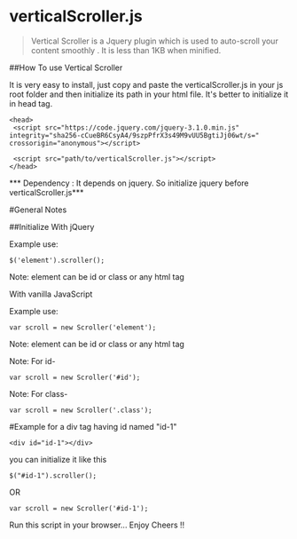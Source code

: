 # verticalScroller.js

>Vertical Scroller is a Jquery plugin which is used to auto-scroll your content smoothly .
It is less than 1KB when minified.


##How To use Vertical Scroller

It is very easy to install, just copy and paste the verticalScroller.js in your js root folder and then initialize its path
in your html file. It's better to initialize it in head tag.
```
<head>
 <script src="https://code.jquery.com/jquery-3.1.0.min.js" integrity="sha256-cCueBR6CsyA4/9szpPfrX3s49M9vUU5BgtiJj06wt/s=" crossorigin="anonymous"></script>

 <script src="path/to/verticalScroller.js"></script>
</head>
```
*** Dependency : It depends on jquery. So initialize jquery before verticalScroller.js***

#General Notes

##Initialize
With jQuery

Example use:
```
$('element').scroller();
```
Note: element can be id or class or any html tag

With vanilla JavaScript

Example use:
```
var scroll = new Scroller('element');
```
Note: element can be id or class or any html tag

Note: For id-
```
var scroll = new Scroller('#id');
```

Note: For class-
```
var scroll = new Scroller('.class');
```
<!-- ##Default options
```

``` -->
<!-- ##Add your options
```

``` -->
#Example
for a div tag having id named "id-1"
```
<div id="id-1"></div>
```
you can initialize it like this
```
$("#id-1").scroller();
```
OR
```
var scroll = new Scroller('#id-1');
```

Run this script in your browser...
Enjoy Cheers !!


